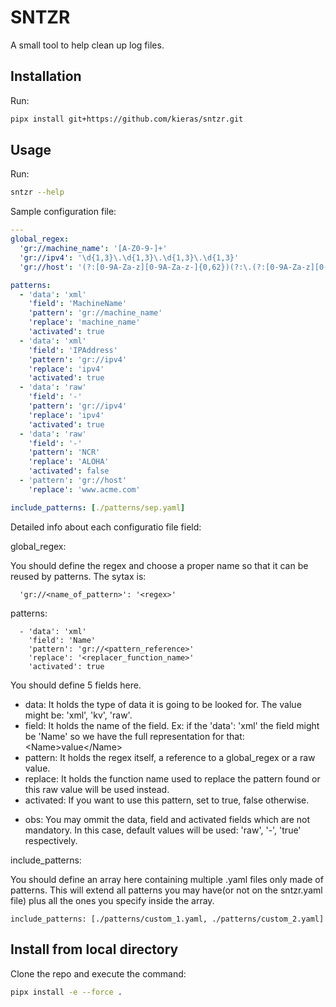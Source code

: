 # SNTZR

A small tool to help clean up log files.

## Installation

Run:

```bash
pipx install git+https://github.com/kieras/sntzr.git
```

## Usage

Run:

```bash
sntzr --help
```

Sample configuration file:

```yaml
---
global_regex:
  'gr://machine_name': '[A-Z0-9-]+'
  'gr://ipv4': '\d{1,3}\.\d{1,3}\.\d{1,3}\.\d{1,3}'
  'gr://host': '(?:[0-9A-Za-z][0-9A-Za-z-]{0,62})(?:\.(?:[0-9A-Za-z][0-9A-Za-z-]{0,62}))*'

patterns:
  - 'data': 'xml'
    'field': 'MachineName'
    'pattern': 'gr://machine_name'
    'replace': 'machine_name'
    'activated': true
  - 'data': 'xml'
    'field': 'IPAddress'
    'pattern': 'gr://ipv4'
    'replace': 'ipv4'
    'activated': true
  - 'data': 'raw'
    'field': '-'
    'pattern': 'gr://ipv4'
    'replace': 'ipv4'
    'activated': true
  - 'data': 'raw'
    'field': '-'
    'pattern': 'NCR'
    'replace': 'ALOHA'
    'activated': false
  - 'pattern': 'gr://host'
    'replace': 'www.acme.com'

include_patterns: [./patterns/sep.yaml]
```

Detailed info about each configuratio file field:

global_regex:

You should define the regex and choose a proper name so that it can be reused by patterns. The sytax is:

```
  'gr://<name_of_pattern>': '<regex>'
```

patterns:

```
  - 'data': 'xml'
    'field': 'Name'
    'pattern': 'gr://<pattern_reference>'
    'replace': '<replacer_function_name>'
    'activated': true
```

You should define 5 fields here.
  - data: It holds the type of data it is going to be looked for. The value might be: 'xml', 'kv', 'raw'.
  - field: It holds the name of the field. Ex: if the 'data': 'xml' the field might be 'Name' so we have the full representation for that: \<Name>value\</Name>
  - pattern: It holds the regex itself, a reference to a global_regex or a raw value.
  - replace: It holds the function name used to replace the pattern found or this raw value will be used instead.
  - activated: If you want to use this pattern, set to true, false otherwise.

* obs: You may ommit the data, field and activated fields which are not mandatory. In this case, default values will be used: 'raw', '-', 'true' respectively.

include_patterns:

You should define an array here containing multiple .yaml files only made of patterns. This will extend all patterns you may have(or not on the sntzr.yaml file) plus all the ones you specify inside the array.

```
include_patterns: [./patterns/custom_1.yaml, ./patterns/custom_2.yaml]
```


## Install from local directory

Clone the repo and execute the command:

```bash
pipx install -e --force .
```
